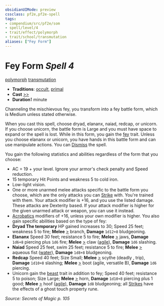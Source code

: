 ```yaml
---
obsidianUIMode: preview
cssclass: pf2e,pf2e-spell
tags:
- compendium/src/pf2e/som
- spell/level/4
- trait/effect/polymorph
- trait/school/transmutation
aliases: ["Fey Form"]
---
```

# Fey Form *Spell 4*   
[polymorph](polymorph.md)  [transmutation](transmutation.md)  

- **Traditions**: [occult](occult.md), [primal](primal.md)
- **Cast** [>>](chapter-9-playing-the-game.md#Actions "Two-Action") 
- **Duration**1 minute

Channeling the mischievous fey, you transform into a fey battle form, which is Medium unless stated otherwise.

When you cast this spell, choose dryad, elananx, naiad, redcap, or unicorn. If you choose unicorn, the battle form is Large and you must have space to expand or the spell is lost. While in this form, you gain the [fey](fey.md) trait. Unless you choose elananx or unicorn, you have hands in this battle form and can use manipulate actions. You can [Dismiss](dismiss.md) the spell.

You gain the following statistics and abilities regardless of the form that you choose:

- AC = 19 + your level. Ignore your armor's check penalty and Speed reduction.
- 15 temporary Hit Points and weakness 5 to cold iron.
- Low-light vision.
- One or more unarmed melee attacks specific to the battle form you choose, which are the only attacks you can [Strike](strike.md) with. You're trained with them. Your attack modifier is +16, and you use the listed damage. These attacks are Dexterity based. If your attack modifier is higher for the given unarmed attack or weapon, you can use it instead.
- [Acrobatics](../skills.md#Acrobatics) modifiers of +16, unless your own modifier is higher. You also gain specific abilities based on the type of fey:
- **Dryad The temporary** HP gained increases to 30; Speed 25 feet; weakness 5 to fire; **Melee** [>](chapter-9-playing-the-game.md#Actions "Single Action") branch, **Damage** `1d12+8` bludgeoning.
- **Elananx** Speed 30 feet; resistance 5 to fire; **Melee** [>](chapter-9-playing-the-game.md#Actions "Single Action") jaws, **Damage** `1d6+8` piercing plus `1d6` fire; **Melee** [>](chapter-9-playing-the-game.md#Actions "Single Action") claw ([agile](agile.md)), **Damage** `1d6` slashing.
- **Naiad** Speed 25 feet, swim 25 feet; resistance 5 to fire; **Melee** [>](chapter-9-playing-the-game.md#Actions "Single Action") aqueous fist ([water](water.md)), **Damage** `1d8+8` bludgeoning.
- **Redcap** Speed 40 feet; Size Small; **Melee** [>](chapter-9-playing-the-game.md#Actions "Single Action") scythe (deadly <d10>, trip), **Damage** `1d10+8` slashing; **Melee** [>](chapter-9-playing-the-game.md#Actions "Single Action") boot (agile, versatile B), **Damage** `1d6` piercing.
- Unicorn gain the [beast](beast.md) trait in addition to fey; Speed 40 feet; resistance 5 to poison; Size Large; **Melee** [>](chapter-9-playing-the-game.md#Actions "Single Action") horn, **Damage** `1d10+8` piercing plus 1 good; **Melee** [>](chapter-9-playing-the-game.md#Actions "Single Action") hoof ([agile](agile.md)), **Damage** `1d8` bludgeoning; all [Strikes](strike.md) have the effects of a ghost touch property rune.

*Source: Secrets of Magic p. 105*